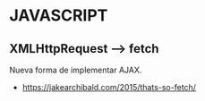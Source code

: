 # JAVASCRIPT

## XMLHttpRequest --> fetch
Nueva forma de implementar AJAX. 
- https://jakearchibald.com/2015/thats-so-fetch/
